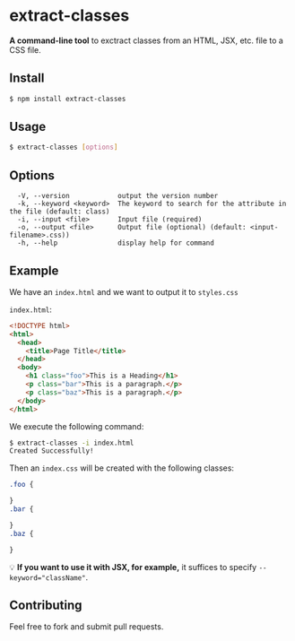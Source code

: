 # extract-classes

**A command-line tool** to exctract classes from an HTML, JSX, etc. file to a CSS file.

## Install

```bash
$ npm install extract-classes
```

## Usage

```bash
$ extract-classes [options]
```

## Options

```
  -V, --version            output the version number
  -k, --keyword <keyword>  The keyword to search for the attribute in the file (default: class)
  -i, --input <file>       Input file (required)
  -o, --output <file>      Output file (optional) (default: <input-filename>.css))
  -h, --help               display help for command
```

## Example

We have an `index.html` and we want to output it to `styles.css`

`index.html`:

```html
<!DOCTYPE html>
<html>
  <head>
    <title>Page Title</title>
  </head>
  <body>
    <h1 class="foo">This is a Heading</h1>
    <p class="bar">This is a paragraph.</p>
    <p class="baz">This is a paragraph.</p>
  </body>
</html>
```

We execute the following command:

```bash
$ extract-classes -i index.html
Created Successfully!
```

Then an `index.css` will be created with the following classes:

```css
.foo {

}
.bar {

}
.baz {

}
```

💡 **If you want to use it with JSX, for example,** it suffices to specify `--keyword="className"`.

## Contributing

Feel free to fork and submit pull requests.
